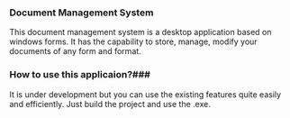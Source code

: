 ### Document Management System ###
This document management system is a desktop application based on windows forms.
It has the capability to store, manage, modify your documents of any form and format.


### How to use this applicaion?###

It is under development but you can use the existing features quite easily and efficiently.
Just build the project and use the .exe.